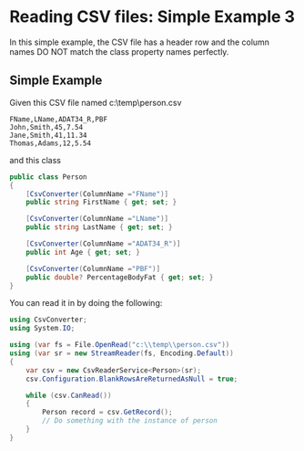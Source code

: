# Reading CSV files:  Simple Example 3

In this simple example, the CSV file has a header row and the column names DO NOT match the class property names perfectly.

## Simple Example
Given this CSV file named c:\temp\person.csv
```
FName,LName,ADAT34_R,PBF
John,Smith,45,7.54
Jane,Smith,41,11.34
Thomas,Adams,12,5.54
```
and this class
```c#
public class Person
{
	[CsvConverter(ColumnName ="FName")]
	public string FirstName { get; set; }

	[CsvConverter(ColumnName ="LName")]
	public string LastName { get; set; }

	[CsvConverter(ColumnName ="ADAT34_R")]
	public int Age { get; set; }

	[CsvConverter(ColumnName ="PBF")]
	public double? PercentageBodyFat { get; set; }
}
```

You can read it in by doing the following:
```c#
using CsvConverter;
using System.IO;

using (var fs = File.OpenRead("c:\\temp\\person.csv"))
using (var sr = new StreamReader(fs, Encoding.Default))
{                
	var csv = new CsvReaderService<Person>(sr);
	csv.Configuration.BlankRowsAreReturnedAsNull = true;

	while (csv.CanRead())
	{
		Person record = csv.GetRecord();
		// Do something with the instance of person
	}
}
```
